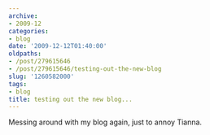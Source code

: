 ```yaml
---
archive:
- 2009-12
categories:
- blog
date: '2009-12-12T01:40:00'
oldpaths:
- /post/279615646
- /post/279615646/testing-out-the-new-blog
slug: '1260582000'
tags:
- blog
title: testing out the new blog...
---
```


Messing around with my blog again, just to annoy Tianna.
